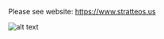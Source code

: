 
Please see website: https://www.stratteos.us

![alt text](https://image.ibb.co/debisy/brussels.png)
